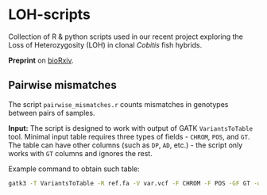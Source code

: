 # LOH-scripts

Collection of R & python scripts used in our recent project exploring the Loss of Heterozygosity (LOH) in clonal *Cobitis* fish hybrids.

**Preprint** on [bioRxiv](https://doi.org/10.1101/2020.07.30.229369).

## Pairwise mismatches
The script `pairwise_mismatches.r` counts mismatches in genotypes between pairs of samples.

**Input:** The script is designed to work with output of GATK `VariantsToTable` tool. Minimal input table requires three types of fields - `CHROM`, `POS`, and `GT`. The table can have other columns (such as `DP`, `AD`, etc.) - the script only works with `GT` columns and ignores the rest.

Example command to obtain such table:
```bash
gatk3 -T VariantsToTable -R ref.fa -V var.vcf -F CHROM -F POS -GF GT -o table.tsv
```
